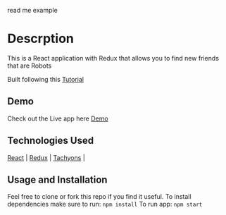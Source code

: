 read me example
# Descrption
This is a React application with Redux that allows you to find new friends that are Robots 

Built following this [Tutorial](https://www.udemy.com/course/the-complete-junior-to-senior-web-developer-roadmap/ "tutorial")

## Demo
Check out the Live app here [Demo](https://enaiman1.github.io/react-RoboFriends/ "Robo Friends app")

## Technologies Used
  [React](https://reactjs.org/ "React") | [Redux](https://redux.js.org/ "Redux") | [Tachyons](https://tachyons.io/ "Tachyons css Toolkit") |

## Usage and Installation
Feel free to clone or fork this repo if you find it useful. 
To install dependencies make sure to run: 
```npm install```
To run app: 
```npm start```
